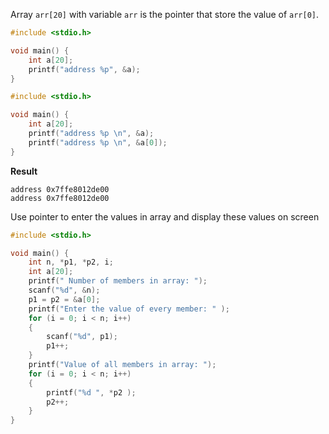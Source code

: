 Array ``arr[20]`` with variable ``arr`` is the pointer that store the value of ``arr[0]``.

```c
#include <stdio.h>

void main() {
	int a[20];
	printf("address %p", &a);
}
```

```c
#include <stdio.h>

void main() {
	int a[20];
	printf("address %p \n", &a);
	printf("address %p \n", &a[0]);
}
```

**Result**

```
address 0x7ffe8012de00 
address 0x7ffe8012de00 
```
Use pointer to enter the values in array and display these values on screen

```c
#include <stdio.h>

void main() {
	int n, *p1, *p2, i;
	int a[20];
	printf(" Number of members in array: ");
	scanf("%d", &n);
	p1 = p2 = &a[0];
	printf("Enter the value of every member: " );
	for (i = 0; i < n; i++)
	{
		scanf("%d", p1);
		p1++;
	}
	printf("Value of all members in array: ");
	for (i = 0; i < n; i++)
	{
		printf("%d ", *p2 );
		p2++;
	}
}
```
